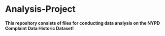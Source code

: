 # Analysis-Project

#### This repository consists of files for conducting data analysis on the NYPD Complaint Data Historic Dataset!
